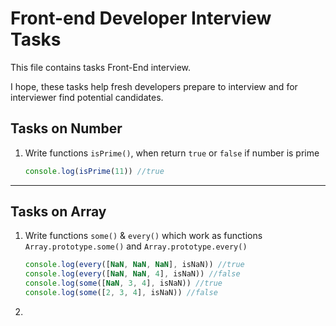# Front-end Developer Interview Tasks

This file contains tasks Front-End interview.

I hope, these tasks help fresh developers prepare to interview and for interviewer find potential candidates.

## Tasks on Number

1. Write functions `isPrime()`, when return `true` or `false` if number is prime

    ```js
    console.log(isPrime(11)) //true

    ```
----

## Tasks on Array

1. Write functions `some()` & `every()` which work as functions `Array.prototype.some()` and `Array.prototype.every()`

    ```js
    console.log(every([NaN, NaN, NaN], isNaN)) //true
    console.log(every([NaN, NaN, 4], isNaN)) //false
    console.log(some([NaN, 3, 4], isNaN)) //true
    console.log(some([2, 3, 4], isNaN)) //false
    ```

2.
